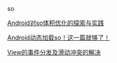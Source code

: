 so











[Android对so体积优化的探索与实践](https://blog.51cto.com/u_15197658/5359677)

[Android动态加载so！这一篇就够了！](https://juejin.cn/post/7107958280097366030)



[View的事件分发及滑动冲突的解决](https://blog.csdn.net/xiaokangss/article/details/121631143)





